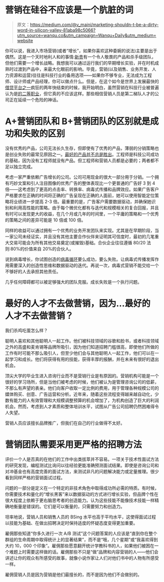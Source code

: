 # 营销在硅谷不应该是一个肮脏的词

> 原文：<https://medium.com/@v_maini/marketing-shouldn-t-be-a-dirty-word-in-silicon-valley-81aba98c5066?utm_source=wanqu.co&utm_campaign=Wanqu+Daily&utm_medium=website>

你可以说，我进入市场营销(或者“增长”，如果你喜欢这种委婉的说法)主要是出于偶然。这是一个天时地利人和的事情:[新贵](http://www.upstart.com)有一个令人敬畏的产品和杀手级团队，但他们需要一个增长战略。我想我可以通过运行我们的早期增长实验，并在时机成熟时过渡到产品中，来最大化眼前的影响。毕竟，营销(以及销售、业务开发、人力资源和运营)往往是科技行业的备用选项——如果你不够专业，无法成为工程师、设计师或产品经理，你可以做点什么。但是，在这个如今是世界上发展最快的[借贷平台之一](http://blog.upstart.com/upstart-raises-35m-series-c/#.VadLBpNViko)疯狂的两年快结束的时候，我开始明白，虽然营销在科技行业被普遍认为是[的二等职业](http://www.daniellemorrill.com/2010/09/startup-marketing-2nd-class-citizen-2nd-rate-results/)，但它真的不应该这样。那些相信营销人员是第二梯队人才的公司正在延续一个危险的神话。

# **A+营销团队和 B+营销团队的区别就是成功和失败的区别**

没有优秀的产品，公司无法长久生存，但即使有了优秀的产品，薄弱的分销策略也是创业失败的最常见原因之一。[最好的产品并不总是胜出](http://blakemasters.com/post/22405055017/peter-thiels-cs183-startup-class-9-notes-essay)。工程师是科技公司成功的基础，因为没有工程师就没有产品。但工程师和营销人员都是必要的；两者都不足以独立完成。

考虑一家严重依赖广告增长的公司。公司可用现金的很大一部分用于分销。一个拥有巧妙文案和引人注目图像的优秀广告的整体表现比一个更普通的广告好 3 到 4 倍——这考虑到了更高的点击率、转换率、病毒式传播和品牌效应。如果广告客户严格要求在正确的时间将正确的广告呈现在正确的人面前，她可以使用智能定位策略将业绩进一步提高 2-3 倍。最重要的是，广告客户需要数据驱动，并确保她识别和利用高性能的策略。由于每个微优化都有与迭代和规模相关的复合回报，并且有时可以发现更大的收益，在几个月或几年的时间里，一个平庸的策略和一个优秀的策略之间的差异可能是 10 倍或 100 倍。

同样的收益可以通过拥有一个优秀的业务开发团队来实现。尤其是在早期阶段，当一家公司未经证实，并且没有其他主要合作伙伴来证明其可信度时，最初的几笔重大交易可能会为所有其他交易奠定(或摧毁)基础。合伙企业往往遵循 80/20 法则:80%的价值来自 20%的合伙人。

说到病毒增长，你试图创造的[病毒循环](http://andrewchen.co/5-crucial-stages-in-designing-your-viral-loop/)要么成功，要么失败。让病毒式传播发挥作用需要深入的创造性思维和数据驱动的迭代。再说一次，病毒式营销不能交给一个不够好的人去承担其他责任。

几乎任何障碍都可以被足够强大的团队克服。成长失败是一个执行问题。

# 最好的人才不去做营销，因为…最好的人才不去做营销？

我们杀鸡吃蛋怎么样？

聪明人喜欢和其他聪明人一起工作。他们被科技领域的谷歌和脸书，或者科技领域之外的高盛和麦肯锡等品牌所吸引，因为他们知道招聘门槛很高，即使他们所做的工作有时可能不那么吸引人，但至少他们会与其他聪明人一起工作，他们可以在一起学习和成长。他们将获得有用的技能，获得丰厚的报酬，并在未来有很好的退出机会。

顶尖大学的毕业生进入咨询行业而不是营销行业是有原因的。营销机构可能是一个很好的学习场所，但是当他们被考虑的时候，他们被认为是管理咨询公司的低薪，不那么有声望的表亲。他们向客户收取一定比例的费用，用于管理各种规模公司的媒体购买、创意、广告运营和分析。近年来，随着这些流程变得越来越自动化，少数有能力的人有效管理和大规模调整预算的机会增加了，为机构创造了巨大的利润机会。然而，考虑到人才素质和整体培训水平，试图从广告公司招聘仍然困难得令人失望。

营销人员应该擅长品牌推广，但我们在自己的行业做得不太好。

# **营销团队需要采用更严格的招聘方法**

评价一个人是否真的在他们的工作中出类拔萃并不容易。一项关于技术性面试方法的研究发现，编程测试比询问以往经验更能准确预测面试结果。即使是咨询公司和对冲基金也有高度完善的面试方法，来测试非凡的问题解决能力或定量推理。很少看到同样严格的营销面试过程。

问题的一部分是定义在一个特定的非技术角色中取得成功所必需的特质。有时候，你需要技术和量化的“增长黑客”来以数据驱动的方式进行增长实验，但品牌个性在很大程度上依赖于更右脑思考者的创造能力。认为这些技能不能像技术技能一样精确地衡量是错误的。它们是可以衡量的，只需要努力和创造力。

坦率地说，营销人员和销售人员的 BSing 水平也高于平均水平，这使得面试过程以技能为基础、在做出招聘决定时保持适度的怀疑态度变得更加重要。

雇佣那些知道“你多久进行一次 A/B 测试”这个问题答案的人应该是“直到你在整个群组的生命周期中取得统计上的显著结果”，而不是“哦，几个星期”或“我喜欢得到大约 10，000 个印象”。雇佣那些愿意翻开统计学教科书的人，如果他们被困在一个难题上时需要这样做的话。雇佣那些不只是“做”品牌和内容营销的人——他们会讲述让你的观众有所感受的故事，就像小说作家让人们对他们书中的人物有所感受一样。

雇佣营销人员是因为营销是他们最擅长的，而不是因为他们不会做别的。